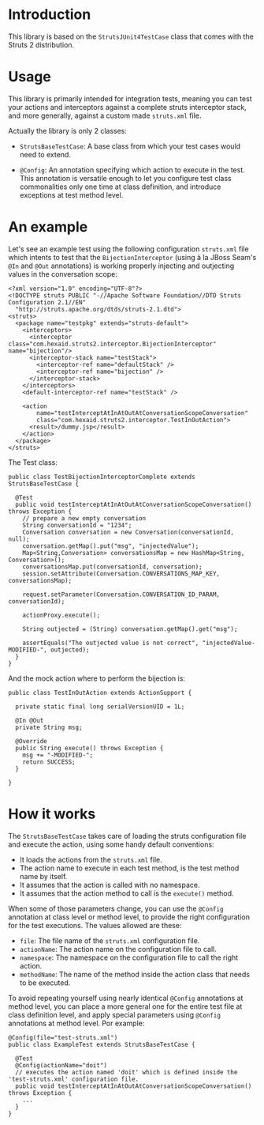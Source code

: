 # Introduction #

This library is based on the `StrutsJUnit4TestCase` class that comes with the Struts 2 distribution.


# Usage #

This library is primarily intended for integration tests, meaning you can test your actions and interceptors against a complete struts interceptor stack, and more generally, against a custom made `struts.xml` file.

Actually the library is only 2 classes:

  * `StrutsBaseTestCase`: A base class from which your test cases would need to extend.

  * `@Config`: An annotation specifying which action to execute in the test. This annotation is versatile enough to let you configure test class commonalities only one time at class definition, and introduce exceptions at test method level.

# An example #

Let's see an example test using the following configuration `struts.xml` file which intents to test that the `BijectionInterceptor` (using à la JBoss Seam's `@In` and `@Out` annotations) is working properly injecting and outjecting values in the conversation scope:

```
<?xml version="1.0" encoding="UTF-8"?>
<!DOCTYPE struts PUBLIC "-//Apache Software Foundation//DTD Struts Configuration 2.1//EN"
  "http://struts.apache.org/dtds/struts-2.1.dtd">
<struts>
  <package name="testpkg" extends="struts-default">
    <interceptors>
      <interceptor class="com.hexaid.struts2.interceptor.BijectionInterceptor" name="bijection"/>
      <interceptor-stack name="testStack">
        <interceptor-ref name="defaultStack" />
        <interceptor-ref name="bijection" />
      </interceptor-stack>
    </interceptors>
    <default-interceptor-ref name="testStack" />

    <action
        name="testInterceptAtInAtOutAtConversationScopeConversation"
        class="com.hexaid.struts2.interceptor.TestInOutAction">
      <result>/dummy.jsp</result>
    </action>
  </package>
</struts>
```

The Test class:

```
public class TestBijectionInterceptorComplete extends StrutsBaseTestCase {

  @Test
  public void testInterceptAtInAtOutAtConversationScopeConversation() throws Exception {
    // prepare a new empty conversation
    String conversationId = "1234";
    Conversation conversation = new Conversation(conversationId, null);
    conversation.getMap().put("msg", "injectedValue");
    Map<String,Conversation> conversationsMap = new HashMap<String, Conversation>();
    conversationsMap.put(conversationId, conversation);
    session.setAttribute(Conversation.CONVERSATIONS_MAP_KEY, conversationsMap);

    request.setParameter(Conversation.CONVERSATION_ID_PARAM, conversationId);

    actionProxy.execute();

    String outjected = (String) conversation.getMap().get("msg");
		
    assertEquals("The outjected value is not correct", "injectedValue-MODIFIED-", outjected);
  }
}
```

And the mock action where to perform the bijection is:

```
public class TestInOutAction extends ActionSupport {

  private static final long serialVersionUID = 1L;
	
  @In @Out
  private String msg;
	
  @Override
  public String execute() throws Exception {
    msg += "-MODIFIED-";
    return SUCCESS;
  }

}
```

# How it works #

The `StrutsBaseTestCase` takes care of loading the struts configuration file and execute the action, using some handy default conventions:

  * It loads the actions from the `struts.xml` file.
  * The action name to execute in each test method, is the test method name by itself.
  * It assumes that the action is called with no namespace.
  * It assumes that the action method to call is the `execute()` method.

When some of those parameters change, you can use the `@Config` annotation at class level or method level, to provide the right configuration for the test executions. The values allowed are these:

  * `file`: The file name of the `struts.xml` configuration file.
  * `actionName`: The action name on the configuration file to call.
  * `namespace`: The namespace on the configuration file to call the right action.
  * `methodName`: The name of the method inside the action class that needs to be executed.

To avoid repeating yourself using nearly identical `@Config` annotations at method level, you can place a more general one for the entire test file at class definition level, and apply special parameters using `@Config` annotations at method level. Por example:

```
@Config(file="test-struts.xml")
public class ExampleTest extends StrutsBaseTestCase {

  @Test
  @Config(actionName="doit")
  // executes the action named 'doit' which is defined inside the 'test-struts.xml' configuration file.
  public void testInterceptAtInAtOutAtConversationScopeConversation() throws Exception {
    ...
  }
}
```